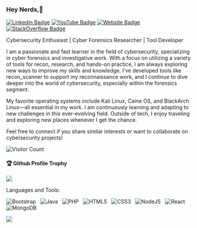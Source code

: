 ### Hey Nerds,👋

[![Linkedin Badge](https://img.shields.io/badge/-Anubhav-blue?style=flat-square&logo=Linkedin&logoColor=white&link=https://www.linkedin.com/in/anubhav-mohandas/)](https://www.linkedin.com/in/anubhavmohandas/)
[![YouTube Badge](https://img.shields.io/badge/YouTube-AnubhavMohandas-red)](https://www.youtube.com/c/AnubhavMohandas)
[![Website Badge](https://img.shields.io/badge/WebSite-Anubhav-green)](https://anubhavmohandas.github.io/Anubhav-Profile/)
[![StackOverflow Badge](https://img.shields.io/badge/StackOverflow-Anubhav-yellow)](https://stackoverflow.com/users/14821045/anubhav-mohandas)

Cybersecurity Enthusiast | Cyber Forensics Researcher | Tool Developer

I am a passionate and fast learner in the field of cybersecurity, specializing in cyber forensics and investigative work. With a focus on utilizing a variety of tools for recon, research, and hands-on practice, I am always exploring new ways to improve my skills and knowledge. I’ve developed tools like recon_scanner to support my reconnaissance work, and I continue to dive deeper into the world of cybersecurity, especially within the forensics segment.

My favorite operating systems include Kali Linux, Caine OS, and BlackArch Linux—all essential in my work. I am continuously learning and adapting to new challenges in this ever-evolving field. Outside of tech, I enjoy traveling and exploring new places whenever I get the chance.

Feel free to connect if you share similar interests or want to collaborate on cybersecurity projects!


![Visitor Count](https://profile-counter.glitch.me/anubhavmohandas/count.svg)

<div>
  <h4>🏆 Github Profile Trophy</h4>
  <a href="https://github.com/ryo-ma/github-profile-trophy">
    <img src="https://github-profile-trophy.vercel.app/?username=anubhavmohandas&column=7"/>
  </a>
</div>

Languages and Tools: 

<img alt="Bootstrap" src="https://img.shields.io/badge/bootstrap-%23563D7C.svg?style=flat-square&logo=bootstrap&logoColor=white"/> &nbsp; <img alt="Java" src="https://img.shields.io/badge/java-%23ED8B00.svg?style=flat-square&logo=java&logoColor=white"/> &nbsp;  <img alt="PHP" src="https://img.shields.io/badge/php-%23777BB4.svg?style=flat-square&logo=php&logoColor=white"/> &nbsp;  <img alt="HTML5" src="https://img.shields.io/badge/html5-%23E34F26.svg?style=flat-square&logo=html5&logoColor=white"/>  &nbsp; <img alt="CSS3" src="https://img.shields.io/badge/css3-%231572B6.svg?style=flat-square&logo=css3&logoColor=white"/>  &nbsp; <img alt="NodeJS" src="https://img.shields.io/badge/node.js-%2343853D.svg?style=flat-square&logo=node-dot-js&logoColor=white"/>  &nbsp; <img alt="React" src="https://img.shields.io/badge/react-%2320232a.svg?style=flat-square&logo=react&logoColor=%2361DAFB"/>  &nbsp; <img alt="MongoDB" src ="https://img.shields.io/badge/MongoDB-%234ea94b.svg?style=flat-square&logo=mongodb&logoColor=white"/>

![](https://activity-graph.herokuapp.com/graph?username=anubhavmohandas&theme=react-dark&area=true)

<!--
<details open="">
<summary>
  <g-emoji class="g-emoji" alias="chart_with_upwards_trend" fallback-src="https://github.githubassets.com/images/icons/emoji/unicode/1f4c8.png">📈</g-emoji>
  <strong>𝙶𝚒𝚝𝚑𝚞𝚋 𝚂𝚝𝚊𝚝𝚜 : </strong>
</summary>
<br/>

<p align="center">
    <img align="center" src="https://github-readme-stats.vercel.app/api?username=anubhavmohandas&show_icons=true&hide_border=true&title_color=94b4a4&amp&icon_color=FFFFFF&amp&text_color=FFFFFF&amp&bg_color=000000&count_private=true&include_all_commits=true"/>
    <img align="center" height="195px" src="https://github-readme-stats.vercel.app/api/top-langs/?username=anubhavmohandas&text_color=FFFFFF&bg_color=000000&title_color=94b4a4&langs_count=15&layout=compact&hide_border=true" />
</p>
</details>
-->

<!--
**anubhavmohandas/anubhavmohandas** is a ✨ _special_ ✨ repository because its `README.md` (this file) appears on your GitHub profile.

Here are some ideas to get you started:

- 🔭 I’m currently working on ...
- 🌱 I’m currently learning ...
- 👯 I’m looking to collaborate on ...
- 🤔 I’m looking for help with ...
- 💬 Ask me about ...
- 📫 How to reach me: ...
- 😄 Pronouns: ...
- ⚡ Fun fact: .....

-->
